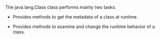 The java.lang.Class class performs mainly two tasks:

-   Provides methods to get the metadata of a class at runtime.

-   Provides methods to examine and change the runtime behavior of a
class.